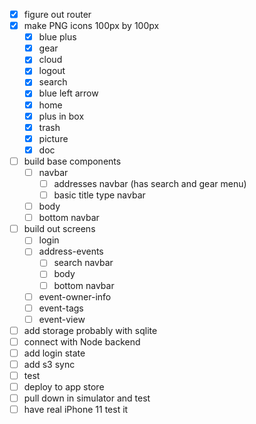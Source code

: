 - [x] figure out router
- [x] make PNG icons 100px by 100px
  - [x] blue plus
  - [x] gear
  - [x] cloud
  - [x] logout
  - [x] search
  - [x] blue left arrow
  - [x] home
  - [x] plus in box
  - [x] trash
  - [x] picture
  - [x] doc
- [ ] build base components
  - [ ] navbar
    - [ ] addresses navbar (has search and gear menu)
    - [ ] basic title type navbar
  - [ ] body
  - [ ] bottom navbar
- [ ] build out screens
  - [ ] login
  - [ ] address-events
    - [ ] search navbar
    - [ ] body
    - [ ] bottom navbar
  - [ ] event-owner-info
  - [ ] event-tags
  - [ ] event-view
- [ ] add storage probably with sqlite
- [ ] connect with Node backend
- [ ] add login state
- [ ] add s3 sync
- [ ] test
- [ ] deploy to app store
- [ ] pull down in simulator and test
- [ ] have real iPhone 11 test it